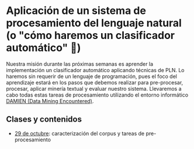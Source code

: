 # Aplicación de un sistema de procesamiento del lenguaje natural (o "cómo haremos un clasificador automático" 💪)

Nuestra misión durante las próximas semanas es aprender la implementación un clasificador automático aplicando técnicas de PLN. Lo haremos sin requerir de un lenguaje de programación, pues el foco del aprendizaje estará en los pasos que debemos realizar para pre-procesar, procesar, aplicar minería textual y evaluar nuestro sistema. Llevaremos a cabo todas estas tareas de procesamiento utilizando el entorno informático [DAMIEN (Data Mining Encountered)](http://www.fungramkb.com/nlp.aspx). 

## Clases y contenidos

- [29 de octubre](clases/clase-29-10.md): caracterización del corpus y tareas de pre-procesamiento



















